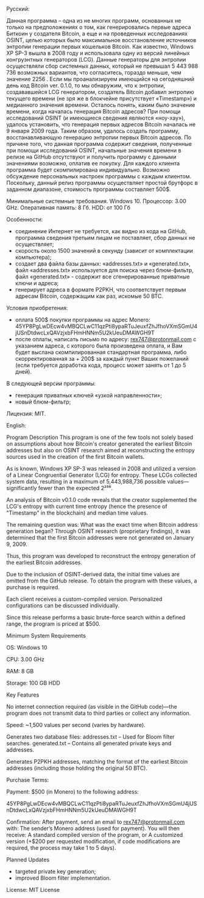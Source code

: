 Русский:

Данная программа – одна из не многих программ, основанных не только на предположениях о том, как генерировались первые адреса Биткоин у создателя Bitcoin, а еще и на проведенных исследованиях OSINT, целью которых было максимальное восстановление источников энтропии генерации первых кошельков Bitcoin.
Как известно, Windows XP SP-3 вышла в 2008 году и использовала одну из версий линейных конгруэнтных генераторов (LCG). Данные генераторы для энтропии осуществляли сбор системных данных, который не превышал 5 443 988 736 возможных вариантов, что согласитесь, гораздо меньше, чем значение 2256 .
Если мы проанализируем имеющийся на сегодняшний день код Bitcoin ver. 0.1.0, то мы обнаружим, что к энтропии, создававшейся LCG генератором, создатель Bitcoin добавил энтропию текущего времени (не зря же в блокчейне присутствует «Timestamp») и медианного значения времени.
Осталось понять, каким было значение времени, когда началась генерация Bitcoin адресов? При помощи исследований OSINT (и имеющиеся сведения являются «ноу-хау»), удалось установить, что генерация первых адресов Bitcoin началась не 9 января 2009 года.
Таким образом, удалось создать программу, восстанавливающую генерацию энтропии первых Bitcoin адресов.
По причине того, что данная программа содержит сведения, полученные при помощи исследований OSINT, начальные значения времени в релизе на GitHub отсутствуют и получить программу с данными значениями возможно, оплатив ее покупку.
Для каждого клиента программа будет скомпилирована индивидуально. Возможно обсуждение персональных настроек программы с каждым клиентом.
Поскольку, данный релиз программы осуществляет простой брутфорс в заданном диапазоне, стоимость программы составляет 500$.

Минимальные системные требования.
Windows 10.
Процессор: 3.00 GHz.
Оперативная память: 8 Гб.
HDD: от 100 Гб

Особенности:
- соединение Интернет не требуется, как видно из кода на GitHub, программа сведения третьим лицам не поставляет, сбор данных не осуществляет;
- скорость около 1500 значений в секунду (зависит от комплектации компьютера);
- создает два файла базы данных: «addresses.txt» и «generated.txt», файл «addresses.txt» используется для поиска через блюм-фильтр, файл «generated.txt» - содержит все сгенерированные приватные ключи и адреса;
- генерирует адреса в формате P2PKH, что соответствует первым адресам Bitcoin, содержащим как раз, искомые 50 BTC.

Условия приобретения:
- оплата 500$ покупки программы на адрес Monero: 45YP8PgLwDEcw4vMBQCLwC11qzPti8ypaRTuJeuxfZhJfhoVXmSGmU4jUSnDtdwcLxQAVzjxbFHmHNNm5U2kUeuDMAWGH9T
- после оплаты, написать письмо по адресу: rex747@protonmail.com  с указанием адреса, с которого была произведена оплата, и Вам будет выслана скомпилированная стандартная программа, либо скорректированная за + 200$ за каждый пункт Ваших пожеланий (если требуется доработка кода, процесс может занять от 1 до 5 дней).

В следующей версии программы: 
- генерация приватных ключей «узкой направленности»;
- новый блюм-фильтр;

Лицензия:
MIT.

English:

Program Description
This program is one of the few tools not solely based on assumptions about how Bitcoin's creator generated the earliest Bitcoin addresses but also on OSINT research aimed at reconstructing the entropy sources used in the creation of the first Bitcoin wallets.

As is known, Windows XP SP-3 was released in 2008 and utilized a version of a Linear Congruential Generator (LCG) for entropy. These LCGs collected system data, resulting in a maximum of 5,443,988,736 possible values—significantly fewer than the expected 2²⁵⁶.

An analysis of Bitcoin v0.1.0 code reveals that the creator supplemented the LCG's entropy with current time entropy (hence the presence of "Timestamp" in the blockchain) and median time values.

The remaining question was: What was the exact time when Bitcoin address generation began? Through OSINT research (proprietary findings), it was determined that the first Bitcoin addresses were not generated on January 9, 2009.

Thus, this program was developed to reconstruct the entropy generation of the earliest Bitcoin addresses.

Due to the inclusion of OSINT-derived data, the initial time values are omitted from the GitHub release. To obtain the program with these values, a purchase is required.

Each client receives a custom-compiled version. Personalized configurations can be discussed individually.

Since this release performs a basic brute-force search within a defined range, the program is priced at $500.

Minimum System Requirements

OS: Windows 10

CPU: 3.00 GHz

RAM: 8 GB

Storage: 100 GB HDD

Key Features

No internet connection required (as visible in the GitHub code)—the program does not transmit data to third parties or collect any information.

Speed: ~1,500 values per second (varies by hardware).

Generates two database files:
addresses.txt – Used for Bloom filter searches.
generated.txt – Contains all generated private keys and addresses.

Generates P2PKH addresses, matching the format of the earliest Bitcoin addresses (including those holding the original 50 BTC).

Purchase Terms:

Payment:
$500 (in Monero) to the following address:

45YP8PgLwDEcw4vMBQCLwC11qzPti8ypaRTuJeuxfZhJfhoVXmSGmU4jUSnDtdwcLxQAVzjxbFHmHNNm5U2kUeuDMAWGH9T  

Confirmation:
After payment, send an email to rex747@protonmail.com with:
The sender’s Monero address (used for payment).
You will then receive:
A standard compiled version of the program, or
A customized version (+$200 per requested modification, if code modifications are required, the process may take 1 to 5 days).

Planned Updates

-	targeted private key generation;
-	improved Bloom filter implementation.

License:
MIT License
